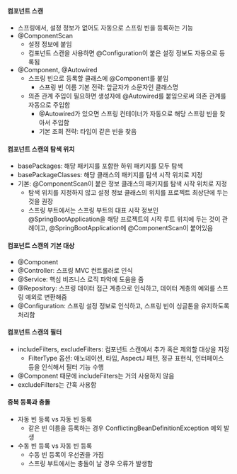 
#### 컴포넌트 스캔
- 스프링에서, 설정 정보가 없어도 자동으로 스프링 빈을 등록하는 기능
- @ComponentScan
	- 설정 정보에 붙임
	- 컴포넌트 스캔을 사용하면 @Configuration이 붙은 설정 정보도 자동으로 등록됨
- @Component,  @Autowired
	- 스프링 빈으로 등록할 클래스에 @Component를 붙임
		- 스프링 빈 이름 기본 전략: 앞글자가 소문자인 클래스명
	- 의존 관계 주입이 필요하면 생성자에 @Autowired를 붙임으로써 의존 관계를 자동으로 주입함
		- @Autowired가 있으면 스프링 컨테이너가 자동으로 해당 스프링 빈을 찾아서 주입함
		- 기본 조회 전략: 타입이 같은 빈을 찾음

#### 컴포넌트 스캔의 탐색 위치
- basePackages: 해당 패키지를 포함한 하위 패키지를 모두 탐색
- basePackageClasses: 해당 클래스의 패키지를 탐색 시작 위치로 지정
- 기본: @ComponentScan이 붙은 정보 클래스의 패키지를 탐색 시작 위치로 지정
	- 탐색 위치를 지정하지 않고 설정 정보 클래스의 위치를 프로젝트 최상단에 두는 것을 권장
	- 스프링 부트에서는 스프링 부트의 대표 시작 정보인  @SpringBootApplication을 해당 프로젝트의 시작 루트 위치에 두는 것이 관례이고, @SpringBootApplication에 @ComponentScan이 붙어있음

#### 컴포넌트 스캔의 기본 대상
- @Component
- @Controller: 스프링 MVC 컨트롤러로 인식
- @Service: 핵심 비즈니스 로직 파악에 도움을 줌
- @Repository: 스프링 데이터 접근 계층으로 인식하고, 데이터 계층의 예외를 스프링 예외로 변환해줌
- @Configuration: 스프링 설정 정보로 인식하고, 스프링 빈이 싱글톤을 유지하도록 처리함

#### 컴포넌트 스캔의 필터
- includeFilters, excludeFilters: 컴포넌트 스캔에서 추가 혹은 제외할 대상을 지정
	- FilterType 옵션: 애노테이션, 타입, AspectJ 패턴, 정규 표현식, 인터페이스 등을 인식해서 필터 기능 수행
- @Component 때문에 includeFilters는 거의 사용하지 않음
- excludeFilters는 간혹 사용함

#### 중복 등록과 충돌
- 자동 빈 등록 vs 자동 빈 등록
	- 같은 빈 이름을 등록하는 경우 ConflictingBeanDefinitionException 예외 발생
- 수동 빈 등록 vs 자동 빈 등록
	- 수동 빈 등록이 우선권을 가짐
	- 스프링 부트에서는 충돌이 날 경우 오류가 발생함

